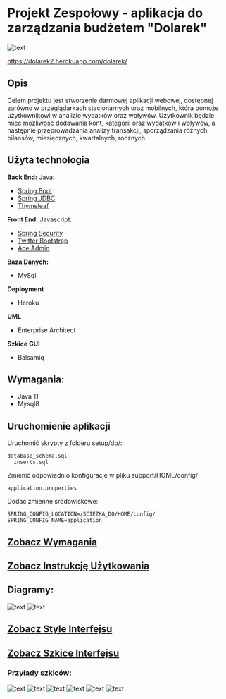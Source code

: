 # Projekt Zespołowy - aplikacja do zarządzania budżetem "Dolarek"

![text](https://github.com/projektzespolowybudzet/zarzadzaniebudzetemprojekt/blob/main/dokumentacja/Style/dolarek-logo-zip-file/png/logo-no-background.png)

https://dolarek2.herokuapp.com/dolarek/

## Opis

Celem projektu jest stworzenie darmowej aplikacji webowej, dostępnej zarówno w przeglądarkach stacjonarnych oraz mobilnych, która pomoże użytkownikowi w analizie wydatków oraz wpływów. Użytkownik będzie mieć możliwość dodawania kont, kategorii oraz wydatków i wpływów, a następnie przeprowadzania analizy transakcji, sporządzania różnych bilansów, miesięcznych, kwartalnych, rocznych.

## Użyta technologia

**Back End:**
Java:
+ <a href="https://spring.io/projects/spring-boot" target="_blank">Spring Boot</a>
+ <a href="https://spring.io/guides/gs/relational-data-access/" target="_blank">Spring JDBC</a>
+ <a href="https://www.thymeleaf.org/" target="_blank">Thymeleaf</a>

**Front End:**
Javascript:
+ <a href="https://spring.io/projects/spring-security" target="_blank">Spring Security</a>
+ <a href="http://getbootstrap.com/" target="_blank">Twitter Bootstrap</a>
+ <a href="http://ace.jeka.by/" target="_blank">Ace Admin</a>

**Baza Danych:**
* MySql

**Deployment**
* Heroku

**UML**
* Enterprise Architect

**Szkice GUI**
* Balsamiq

## Wymagania:
* Java 11
* Mysql8


## Uruchomienie aplikacji
Uruchomić skrypty z folderu setup/db/:
 
    database_schema.sql 
	  inserts.sql
  
Zmienić odpowiednio konfiguracje w pliku support/HOME/config/
    
    application.properties 
    
Dodać zmienne środowiskowe:

    SPRING_CONFIG_LOCATION=/SCIEZKA_DO/HOME/config/
    SPRING_CONFIG_NAME=application    
    
## [Zobacz Wymagania](https://github.com/projektzespolowybudzet/zarzadzaniebudzetemprojekt/blob/main/dokumentacja/Wymagania.pdf)
## [Zobacz Instrukcję Użytkowania](https://github.com/projektzespolowybudzet/zarzadzaniebudzetemprojekt/blob/main/dokumentacja/Dokumentacja-Dokumentacja-u%C5%BCytkownika-systemu-informatycznego-Aplikacja-do-zarz%C4%85dzania-bud%C5%BCetem-domowym.pdf)
## Diagramy:
![text](https://github.com/projektzespolowybudzet/zarzadzaniebudzetemprojekt/blob/main/dokumentacja/Diagram%20bazy%20danych%20Dolarek.jpg)
![text](https://github.com/projektzespolowybudzet/zarzadzaniebudzetemprojekt/blob/main/dokumentacja/Diagram%20przypadkow%20uzycia%20Dolarek.jpg)
## [Zobacz Style Interfejsu](https://github.com/projektzespolowybudzet/zarzadzaniebudzetemprojekt/blob/main/dokumentacja/Style/dolarek-brand-board-your-branding-colors-and-fonts/BrandBoard.pdf)
## [Zobacz Szkice Interfejsu](https://github.com/projektzespolowybudzet/zarzadzaniebudzetemprojekt/tree/main/dokumentacja/Interfejs%20png)
### Przyłady szkiców:
![text](https://github.com/projektzespolowybudzet/zarzadzaniebudzetemprojekt/blob/main/dokumentacja/Interfejs%20png/Ekran%20logowania.png)
![text](https://github.com/projektzespolowybudzet/zarzadzaniebudzetemprojekt/blob/main/dokumentacja/Interfejs%20png/Kokpit.png)
![text](https://github.com/projektzespolowybudzet/zarzadzaniebudzetemprojekt/blob/main/dokumentacja/Interfejs%20png/Transakcje%20-%20tabela.png)
![text](https://github.com/projektzespolowybudzet/zarzadzaniebudzetemprojekt/blob/main/dokumentacja/Interfejs%20png/Transakcje%20-%20nowa%20transakcja.png)
![text](https://github.com/projektzespolowybudzet/zarzadzaniebudzetemprojekt/blob/main/dokumentacja/Interfejs%20png/Konta.png)
![text](https://github.com/projektzespolowybudzet/zarzadzaniebudzetemprojekt/blob/main/dokumentacja/Interfejs%20png/Konta%20-%20dodaj.png)
